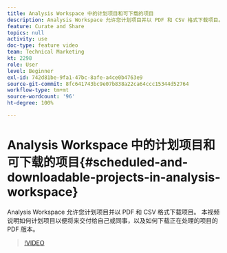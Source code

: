 ```yaml
---
title: Analysis Workspace 中的计划项目和可下载的项目
description: Analysis Workspace 允许您计划项目并以 PDF 和 CSV 格式下载项目。 本视频说明如何计划项目以便将来交付给自己或同事，以及如何下载正在处理的项目的 PDF 版本。
feature: Curate and Share
topics: null
activity: use
doc-type: feature video
team: Technical Marketing
kt: 2298
role: User
level: Beginner
exl-id: 742d81be-9fa1-47bc-8afe-a4ce0b4763e9
source-git-commit: 8fc641743bc9e07b838a22ca64ccc15344d52764
workflow-type: tm+mt
source-wordcount: '96'
ht-degree: 100%

---
```


# Analysis Workspace 中的计划项目和可下载的项目{#scheduled-and-downloadable-projects-in-analysis-workspace}

Analysis Workspace 允许您计划项目并以 PDF 和 CSV 格式下载项目。 本视频说明如何计划项目以便将来交付给自己或同事，以及如何下载正在处理的项目的 PDF 版本。

>[!VIDEO](https://video.tv.adobe.com/v/24709/?quality=12&learn=on)

